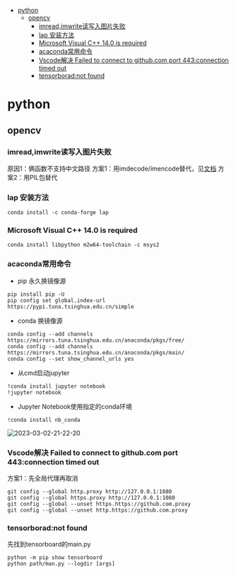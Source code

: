 <!-- TOC -->
- [python](#python)
  - [opencv](#opencv)
    - [imread,imwrite读写入图片失败](#imreadimwrite读写入图片失败)
    - [lap 安装方法](#lap-安装方法)
    - [Microsoft Visual C++ 14.0 is required](#microsoft-visual-c-140-is-required)
    - [acaconda常用命令](#acaconda常用命令)
    - [Vscode解决 Failed to connect to github.com port 443:connection timed out](#vscode解决-failed-to-connect-to-githubcom-port-443connection-timed-out)
    - [tensorborad:not found](#tensorboradnot-found)


# python

## opencv

### imread,imwrite读写入图片失败

原因1：俩函数不支持中文路径
方案1：用imdecode/imencode替代，见[文档](/notebook/api/cv2.md)
方案2：用PIL包替代

### lap 安装方法

```shell
conda install -c conda-forge lap
```

### Microsoft Visual C++ 14.0 is required

```shell
conda install libpython m2w64-toolchain -c msys2
```

### acaconda常用命令

- pip 永久换镜像源

```shell
pip install pip -U
pip config set global.index-url https://pypi.tuna.tsinghua.edu.cn/simple
```

- conda 换镜像源

```shell
conda config --add channels https://mirrors.tuna.tsinghua.edu.cn/anaconda/pkgs/free/
conda config --add channels https://mirrors.tuna.tsinghua.edu.cn/anaconda/pkgs/main/
conda config --set show_channel_urls yes

```

- 从cmd启动jupyter

```shell
!conda install jupyter notebook
!jupyter notebook
```

- Jupyter Notebook使用指定的conda环境

 ```Jupyter
 !conda install nb_conda
 ```

![2023-03-02-21-22-20](https://cdn.jsdelivr.net/gh/pleb631/ImgManager@main/img/2023-03-02-21-22-20.png)

### Vscode解决 Failed to connect to github.com port 443:connection timed out

方案1：先全局代理再取消

```
git config --global http.proxy http://127.0.0.1:1080
git config --global https.proxy http://127.0.0.1:1080
git config --global --unset https.https://github.com.proxy
git config --global --unset http.https://github.com.proxy
```

### tensorborad:not found

先找到tensorboard的main.py

```linux
python -m pip show tensorboard
python path/man.py --logdir [args]
```
